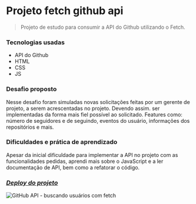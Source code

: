# Projeto fetch github api

> Projeto de estudo para consumir a API do Github utilizando o Fetch.

### Tecnologias usadas
- API do Github
- HTML
- CSS
- JS

### Desafio proposto
Nesse desafio foram simuladas novas solicitações feitas por um
gerente de projeto, a serem acrescentadas no projeto. Devendo assim. ser implementadas da forma mais fiel possível ao solicitado. Features como: número de seguidores e de seguindo, eventos do usuário, informações dos repositórios e mais.

### Dificuldades e prática de aprendizado 
Apesar da inicial dificuldade para implementar a API no projeto com as funcionalidades pedidas, aprendi mais sobre o JavaScript e a ler documentação de API, bem como a refatorar o código.  

### [*Deploy do projeto*](https://projeto-api-github-mejessica.vercel.app/)

![GitHub API - buscando usuários com fetch](https://github.com/mejessica/projeto-api-github/assets/82670472/80e908b4-4bd2-449e-b913-6a4a596f71a0)
